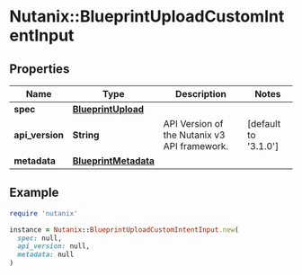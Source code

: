 # Nutanix::BlueprintUploadCustomIntentInput

## Properties

| Name | Type | Description | Notes |
| ---- | ---- | ----------- | ----- |
| **spec** | [**BlueprintUpload**](BlueprintUpload.md) |  |  |
| **api_version** | **String** | API Version of the Nutanix v3 API framework. | [default to &#39;3.1.0&#39;] |
| **metadata** | [**BlueprintMetadata**](BlueprintMetadata.md) |  |  |

## Example

```ruby
require 'nutanix'

instance = Nutanix::BlueprintUploadCustomIntentInput.new(
  spec: null,
  api_version: null,
  metadata: null
)
```

